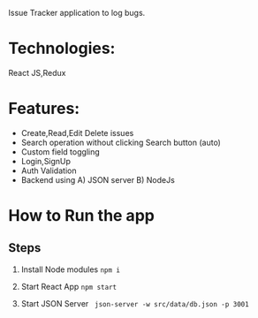 Issue Tracker application to log bugs.


# Technologies: 
  React JS,Redux

# Features:

- Create,Read,Edit Delete issues
- Search operation without clicking Search button (auto)
- Custom field toggling
- Login,SignUp
- Auth Validation
- Backend using A) JSON server B) NodeJs


# How to Run the app


## Steps

1. Install Node modules
      `npm i`

2. Start React App
       `npm start`

3. Start JSON Server
       ` json-server -w src/data/db.json -p 3001`
       
       
       
